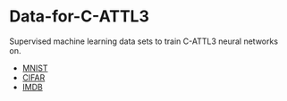 # Data-for-C-ATTL3
Supervised machine learning data sets to train C-ATTL3 neural networks on.

 * [MNIST](http://yann.lecun.com/exdb/mnist/)
 * [CIFAR](https://www.cs.toronto.edu/~kriz/cifar.html)
 * [IMDB](http://ai.stanford.edu/~amaas/data/sentiment/)

